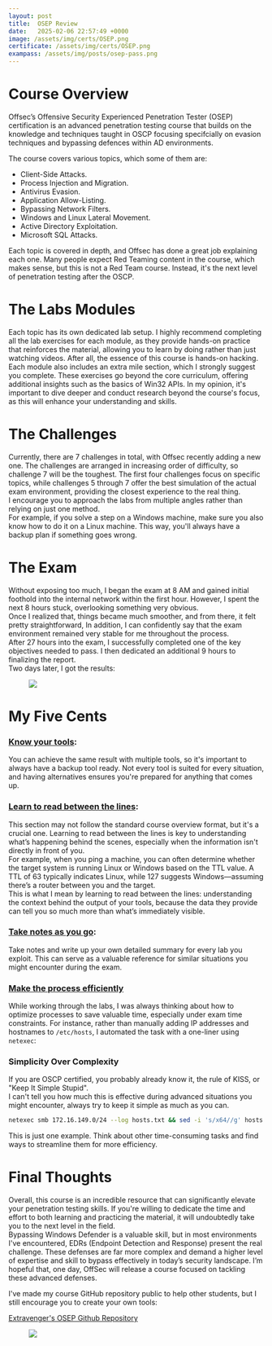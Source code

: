 ```yaml
---
layout: post
title:  OSEP Review
date:   2025-02-06 22:57:49 +0000
image: /assets/img/certs/OSEP.png
certificate: /assets/img/certs/OSEP.png
exampass: /assets/img/posts/osep-pass.png
---
```


# Course Overview

Offsec’s Offensive Security Experienced Penetration Tester (OSEP) certification is an advanced penetration testing course that builds on the knowledge and techniques taught in OSCP focusing specifcially on evasion techniques and bypassing defences within AD environments.

The course covers various topics, which some of them are:

- Client-Side Attacks.
- Process Injection and Migration.
- Antivirus Evasion.
- Application Allow-Listing.
- Bypassing Network Filters.
- Windows and Linux Lateral Movement.
- Active Directory Exploitation.
- Microsoft SQL Attacks.

Each topic is covered in depth, and Offsec has done a great job explaining each one.
Many people expect Red Teaming content in the course, which makes sense, but this is not a Red Team course. Instead, it's the next level of penetration testing after the OSCP.

# The Labs Modules

Each topic has its own dedicated lab setup. I highly recommend completing all the lab exercises for each module, as they provide hands-on practice that reinforces the material, allowing you to learn by doing rather than just watching videos. After all, the essence of this course is hands-on hacking.<br>
Each module also includes an extra mile section, which I strongly suggest you complete. These exercises go beyond the core curriculum, offering additional insights such as the basics of Win32 APIs. In my opinion, it's important to dive deeper and conduct research beyond the course's focus, as this will enhance your understanding and skills.

# The Challenges

Currently, there are 7 challenges in total, with Offsec recently adding a new one. The challenges are arranged in increasing order of difficulty, so challenge 7 will be the toughest. The first four challenges focus on specific topics, while challenges 5 through 7 offer the best simulation of the actual exam environment, providing the closest experience to the real thing.<br>
I encourage you to approach the labs from multiple angles rather than relying on just one method.<br>For example, if you solve a step on a Windows machine, make sure you also know how to do it on a Linux machine. This way, you'll always have a backup plan if something goes wrong.

# The Exam

Without exposing too much, I began the exam at 8 AM and gained initial foothold into the internal network within the first hour. However, I spent the next 8 hours stuck, overlooking something very obvious.<br>Once I realized that, things became much smoother, and from there, it felt pretty straightforward, In addition, I can confidently say that the exam environment remained very stable for me throughout the process.<br>
After 27 hours into the exam, I successfully completed one of the key objectives needed to pass. I then dedicated an additional 9 hours to finalizing the report.<br>
Two days later, I got the results:

<figure>
<img src="{{ page.exampass }}">
</figure>

# My Five Cents

### <u>Know your tools</u>:

You can achieve the same result with multiple tools, so it's important to always have a backup tool ready. Not every tool is suited for every situation, and having alternatives ensures you're prepared for anything that comes up.

### <u>Learn to read between the lines</u>:

This section may not follow the standard course overview format, but it's a crucial one.
Learning to read between the lines is key to understanding what’s happening behind the scenes, especially when the information isn't directly in front of you.<br>For example, when you ping a machine, you can often determine whether the target system is running Linux or Windows based on the TTL value. A TTL of 63 typically indicates Linux, while 127 suggests Windows—assuming there’s a router between you and the target.<br>
This is what I mean by learning to read between the lines: understanding the context behind the output of your tools, because the data they provide can tell you so much more than what’s immediately visible.

### <u>Take notes as you go</u>:

Take notes and write up your own detailed summary for every lab you exploit. This can serve as a valuable reference for similar situations you might encounter during the exam.

### <u>Make the process efficiently</u>

While working through the labs, I was always thinking about how to optimize processes to save valuable time, especially under exam time constraints. For instance, rather than manually adding IP addresses and hostnames to `/etc/hosts`, I automated the task with a one-liner using `netexec`:

### Simplicity Over Complexity

If you are OSCP certified, you probably already know it, the rule of KISS, or "Keep It Simple Stupid".<br>
I can't tell you how much this is effective during advanced situations you might encounter, always try to keep it simple as much as you can.

```bash
netexec smb 172.16.149.0/24 --log hosts.txt && sed -i 's/x64//g' hosts.txt && cat hosts.txt | awk '{print $9,$11,$11"."$21}' | sed 's/(domain://g' | sed 's/)//g' | uniq | sort -u | tr '[:upper:]' '[:lower:]' | sudo tee -a /etc/hosts
```

This is just one example. Think about other time-consuming tasks and find ways to streamline them for more efficiency.

# Final Thoughts

Overall, this course is an incredible resource that can significantly elevate your penetration testing skills. If you're willing to dedicate the time and effort to both learning and practicing the material, it will undoubtedly take you to the next level in the field.<br>
Bypassing Windows Defender is a valuable skill, but in most environments I've encountered, EDRs (Endpoint Detection and Response) present the real challenge. These defenses are far more complex and demand a higher level of expertise and skill to bypass effectively in today’s security landscape. I’m hopeful that, one day, OffSec will release a course focused on tackling these advanced defenses.

I've made my course GitHub repository public to help other students, but I still encourage you to create your own tools:

[Extravenger's OSEP Github Repository][OSEP-github]

<figure>
<img src="{{ page.certificate }}">
</figure>

[OSEP-github]: https://github.com/Extravenger/OSEPlayground
